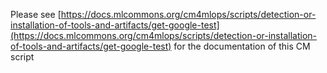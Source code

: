 Please see [https://docs.mlcommons.org/cm4mlops/scripts/detection-or-installation-of-tools-and-artifacts/get-google-test](https://docs.mlcommons.org/cm4mlops/scripts/detection-or-installation-of-tools-and-artifacts/get-google-test) for the documentation of this CM script
